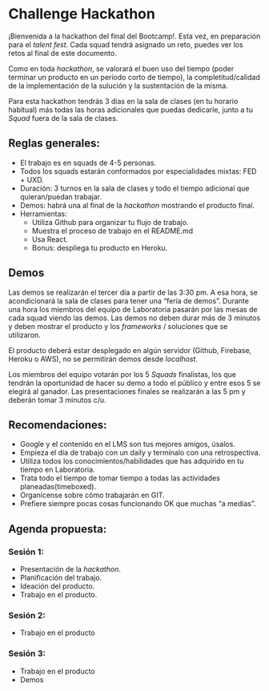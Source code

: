# Challenge Hackathon

¡Bienvenida a la hackathon del final del Bootcamp!. Esta vez, en preparación para el *talent fest*. Cada squad tendrá asignado un reto, puedes ver los retos al final de este documento.

Como en toda *hackathon*, se valorará el buen uso del tiempo (poder terminar un producto en un período corto de tiempo), la completitud/calidad de la implementación de la sulución y la sustentación de la misma.

Para esta hackathon tendrás 3 días en la sala de clases (en tu horario habitual) más todas las horas adicionales que puedas dedicarle, junto a tu *Squad* fuera de la sala de clases.

## Reglas generales:

- El trabajo es en squads de 4-5 personas.
- Todos los squads estarán conformados por especialidades mixtas: FED + UXD.
- Duración: 3 turnos en la sala de clases y todo el tiempo adicional que quieran/puedan trabajar.
- Demos: habrá una al final de la *hackathon* mostrando el producto final.
- Herramientas:
  - Utiliza Github para organizar tu flujo de trabajo.
  - Muestra el proceso de trabajo en el README.md
  - Usa React.
  - Bonus: despliega tu producto en Heroku.

## Demos

Las demos se realizarán el tercer día a partir de las 3:30 pm. A esa hora, se acondicionará la sala de clases para tener una “feria de demos”. Durante una hora los miembros del equipo de Laboratoria pasarán por las mesas de cada squad viendo las demos. Las demos no deben durar más de 3 minutos y deben mostrar el producto y los *frameworks* / soluciones que se utilizaron.

El producto deberá estar desplegado en algún servidor (Github, Firebase, Heroku o AWS), no se permitirán demos desde *localhost*. 

Los miembros del equipo votarán por los 5 *Squads* finalistas, los que tendrán la oportunidad de hacer su demo a todo el público y entre esos 5 se elegirá al ganador. Las presentaciones finales se realizarán a las 5 pm y deberán tomar 3 minutos c/u.

## Recomendaciones:

- Google y el contenido en el LMS son tus mejores amigos, úsalos.
- Empieza el día de trabajo con un daily y termínalo con una retrospectiva.
- Utiliza todos los conocimientos/habilidades que has adquirido en tu tiempo en Laboratoria.
- Trata todo el tiempo de tomar tiempo a todas las actividades planeadas(timeboxed).
- Organícense sobre cómo trabajarán en GIT.
- Prefiere siempre pocas cosas funcionando OK que muchas “a medias”.

## Agenda propuesta:

### Sesión 1:
- Presentación de la *hackathon*.
- Planificación del trabajo.
- Ideación del producto.
- Trabajo en el producto.

### Sesión 2:
- Trabajo en el producto

### Sesión 3:
- Trabajo en el producto
- Demos